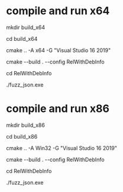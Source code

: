 # compile and run x64
mkdir build_x64

cd build_x64

cmake .. -A x64 -G "Visual Studio 16 2019"

cmake --build . --config RelWithDebInfo

cd RelWithDebInfo

./fuzz_json.exe

# compile and run x86
mkdir build_x86

cd build_x86

cmake .. -A Win32 -G "Visual Studio 16 2019"

cmake --build . --config RelWithDebInfo

cd RelWithDebInfo

./fuzz_json.exe
